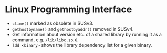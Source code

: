 Linux Programming Interface
===========================

 * `ctime()` marked as obsolete in SUSv3.
 * `gethostbyname()` and `gethostbyaddr()` removed in SUSv4.
 * Get information about version etc. of a shared library by running it as a command, e.g. `/lib/libc.so.6`.
 * `ldd <binary>` shows the library dependency list for a given binary.
